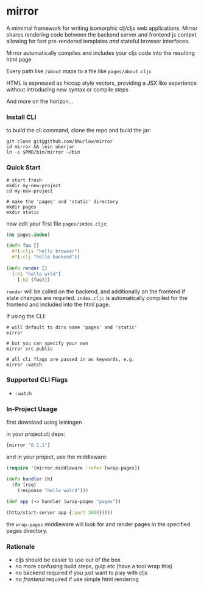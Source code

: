 # mirror

A mimimal framework for writing isomorphic clj/cljs web applications. Mirror shares rendering code between the backend server and frontend js context allowing for fast pre-rendered templates *and* stateful browser interfaces.

Mirror automatically compiles and includes your cljs code into the 
resulting html page

Every path like `/about` maps to a file like `pages/about.cljc` 

HTML is expressed as hiccup style vectors, providing a JSX like experience without introducing new syntax or compile steps

And more on the horizon...


### Install CLI

to build the cli command, clone the repo and build the jar:

```
git clone git@github.com/bhurlow/mirror
cd mirror && lein uberjar
ln -s $PWD/bin/mirror ~/bin
```

### Quick Start

```shell
# start fresh
mkdir my-new-project
cd my-new-project 

# make the 'pages' and 'static' directory 
mkdir pages
mkdir static
```

now edit your first file `pages/index.cljc`:

```clj
(ns pages.index)

(defn foo []
  #?(:cljs "hello browser")
  #?(:clj "hello backend"))
  
(defn render []
  [:h1 "hello wrld"]
  	[:h2 (foo)])
```

`render` will be called on the backend, and additionally on the frontend if state changes are requried. `index.cljc` is automatically compiled for the frontend and included into the html page. 

If using the CLI:

```
# will default to dirs name 'pages' and 'static'
mirror 

# but you can specify your own
mirror src public

# all cli flags are passed in as keywords, e.g.
mirror :watch
```

### Supported CLI Flags

- `:watch` 


### In-Project Usage

first download using leiningen
 
in your project.clj deps:

```clj
[mirror "0.1.1"]
```
and in your project, use the middleware:

```clj
(require '[mirror.middleware :refer [wrap-pages])

(defn handler [h]
  (fn [req]
    (response "hello wolrd")))
    
(def app (-> handler (wrap-pages "pages"))

(http/start-server app {:port 3000}))))
```

the `wrap-pages` middleware will look for and render pages in the specified pages directory.

### Rationale

- cljs should be easier to use out of the box 
- no more confusing build steps, gulp etc (have a tool wrap this)
- no backend required if you just want to play with cljs
- no *frontend* required if use simple html rendering

